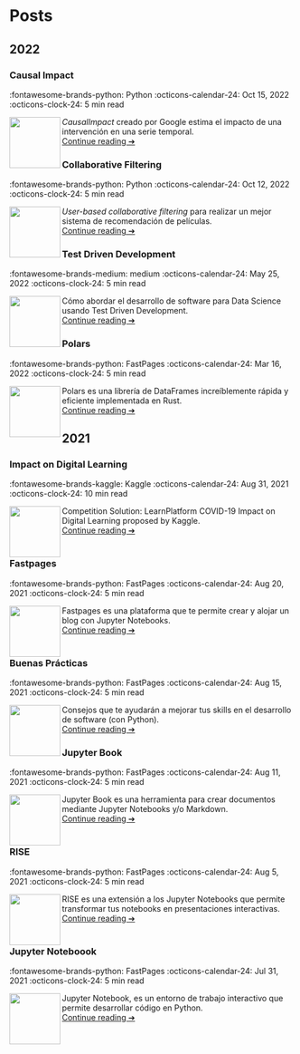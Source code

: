 # Posts

## 2022

### Causal Impact
:fontawesome-brands-python: Python
:octicons-calendar-24: Oct 15, 2022
:octicons-clock-24: 5 min read

[<img src="https://cdn3.iconfinder.com/data/icons/tiny-charts-and-graphs/32/flat_line_graph-512.png"  width="90" height="90" align="left">](posts/2022/2022-10-12-causal_impact.ipynb)
*CausalImpact* creado por Google estima el impacto de una intervención en una serie temporal.<br>
[Continue reading ➔](posts/2022/2022-10-12-causal_impact.ipynb)

### Collaborative Filtering
:fontawesome-brands-python: Python
:octicons-calendar-24: Oct 12, 2022
:octicons-clock-24: 5 min read

[<img src="https://icons-for-free.com/iconfiles/ico/256/color+cinema+icons+Documentary-1320567852829864650.ico"  width="90" height="90" align="left">](posts/2022/2022-10-12-implicit.ipynb)
*User-based collaborative filtering* para realizar un mejor sistema de recomendación de películas. <br>
[Continue reading ➔](posts/2022/2022-10-12-implicit.ipynb)

### Test Driven Development
:fontawesome-brands-medium: medium
:octicons-calendar-24: May 25, 2022
:octicons-clock-24: 5 min read

[<img src="https://www.outsystems.com/forge/DownloadResource.aspx?FileName=&ImageBinaryId=60719"  width="90" height="90" align="left">](https://medium.com/@fralfaro/qu%C3%A9-es-el-test-driven-development-7d45160a5a5a)
Cómo abordar el desarrollo de software para Data Science usando Test Driven Development. <br>
[Continue reading ➔](posts/2022/2021-07-15-tdd.ipynb)


### Polars
:fontawesome-brands-python: FastPages
:octicons-calendar-24: Mar 16, 2022
:octicons-clock-24: 5 min read

[<img src="https://www.rust-lang.org/logos/rust-logo-512x512.png"  width="90" height="90" align="left">](https://fralfaro.github.io/ds_blog/python/2022/03/16/polars.html)
Polars es una librería de DataFrames increíblemente rápida y eficiente  implementada en Rust.<br>
[Continue reading ➔](posts/2022/2022-03-16-polars.ipynb)


## 2021

### Impact on Digital Learning
:fontawesome-brands-kaggle: Kaggle
:octicons-calendar-24: Aug 31, 2021
:octicons-clock-24: 10 min read

[<img src="https://icon-library.com/images/icon-learning/icon-learning-16.jpg"  width="90" height="90" align="left">](https://www.kaggle.com/code/faamds/basic-analysis-impact-on-digital-learning)
Competition Solution:  LearnPlatform  COVID-19 Impact on Digital Learning proposed by Kaggle.<br>
[Continue reading ➔](posts/2021/basic-analysis-impact-on-digital-learning.ipynb)
<br><br>

### Fastpages

:fontawesome-brands-python: FastPages
:octicons-calendar-24: Aug 20, 2021
:octicons-clock-24: 5 min read

[<img src="https://raw.githubusercontent.com/fralfaro/ds_blog/master/images/fastpages.png"  width="90" height="90" align="left">](https://medium.com/@fralfaro/qu%C3%A9-es-el-test-driven-development-7d45160a5a5a)
Fastpages es una plataforma que te permite crear y alojar un blog con Jupyter Notebooks. <br>
[Continue reading ➔](posts/2021/2021-08-20-fastpages.ipynb)
<br><br>

### Buenas Prácticas

:fontawesome-brands-python: FastPages
:octicons-calendar-24: Aug 15, 2021
:octicons-clock-24: 5 min read

[<img src="https://upload.wikimedia.org/wikipedia/commons/thumb/0/0a/Python.svg/2048px-Python.svg.png"  width="90" height="90" align="left">](https://fralfaro.github.io/ds_blog/python/2022/03/16/polars.html)
Consejos que te ayudarán a mejorar tus skills en el desarrollo de software (con Python).<br>
[Continue reading ➔](posts/2021/2021-08-31-buenas_practicas.ipynb)


### Jupyter Book

:fontawesome-brands-python: FastPages
:octicons-calendar-24: Aug 11, 2021
:octicons-clock-24: 5 min read

[<img src="https://raw.githubusercontent.com/fralfaro/ds_blog/master/images/jb.png"  width="90" height="90" align="left">](https://fralfaro.github.io/ds_blog/jupyter/2021/08/11/jb.html)
Jupyter Book es una herramienta para crear documentos mediante Jupyter Notebooks y/o Markdown.<br>
[Continue reading ➔](posts/2021/2021-08-11-jb.ipynb)<br>
<br>

### RISE

:fontawesome-brands-python: FastPages
:octicons-calendar-24:  Aug 5, 2021
:octicons-clock-24:  5 min read

[<img src="https://upload.wikimedia.org/wikipedia/commons/thumb/0/07/X-office-presentation.svg/2048px-X-office-presentation.svg.png"  width="90" height="90" align="left">](https://fralfaro.github.io/ds_blog/jupyter/2021/08/05/rise.html)
RISE es una extensión a los Jupyter Notebooks que permite transformar
 tus notebooks en presentaciones interactivas.<br>
[Continue reading ➔](posts/2021/2021-08-05-rise.ipynb)<br>
<br>

### Jupyter Noteboook

:fontawesome-brands-python: FastPages
:octicons-calendar-24: Jul 31, 2021
:octicons-clock-24: 5 min read

[<img src="https://upload.wikimedia.org/wikipedia/commons/thumb/3/38/Jupyter_logo.svg/1200px-Jupyter_logo.svg.png"  width="90" height="90" align="left">](https://fralfaro.github.io/ds_blog/jupyter/2021/07/31/jupyter.html)
Jupyter Notebook, es un entorno de trabajo interactivo que permite desarrollar código en Python.<br>
[Continue reading ➔](posts/2021/2021-07-31-jupyter.ipynb)


